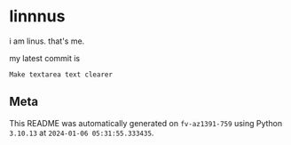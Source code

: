 # linnnus

i am linus. that's me.

my latest commit is

```
Make textarea text clearer
```

## Meta

This README was automatically generated on `fv-az1391-759` using Python
`3.10.13` at `2024-01-06 05:31:55.333435`.
